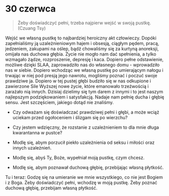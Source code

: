 
# 30 czerwca

> Żeby doświadczyć pełni, trzeba najpierw wejść w swoją pustkę. (Czuang Tsy)

Wejść we własną pustkę to najbardziej heroiczny akt człowieczy. Dopóki zapełnialiśmy ją uzależnieniowym hajem i obsesją, ciągłym pędem, pracą, jedzeniem, zakupami na oślep, bądź chowaliśmy się za kurtyną anoreksji, omijała nas duchowa głębia. Życie nie mogło nam dać spełnienia, a tylko wzmagało żądze, rozproszenie, depresję i kaca. Dopiero pełne odstawienie, możliwe dzięki SLAA, zaprowadziło nas do własnego domu - wprowadziło nas w siebie. Dopiero wchodząc we własną pustkę po umierającym nałogu i trwając w niej pod presją jego nawrotu, mogliśmy poznać i poczuć swoje prawdziwe ja. Dopiero w tej pustej głębi budziło się w nas odkupione i zawierzone Sile Wyższej nowe życie, które emanowało trzeźwością i zarażało nią innych. Dzisiaj dzielimy się tym darem z innymi i to jest naszym najlepszym podziękowaniem i satysfakcją. Nadaje nam pełnię ducha i głębię sensu. Jest szczęściem, jakiego dotąd nie znaliśmy.

- Czy odważam się doświadczać prawdziwej pełni i głębi, a może wciąż uciekam przed ogołoceniem i ślizgam się po wierzchu?
- Czy jestem wdzięczny, że rozstanie z uzależnieniem to dla mnie długa kwarantanna w pustce?

- Modlę się, abym porzucił piekło uzależnienia od seksu i miłości oraz innych uzależnień.
- Modlę się, abyś Ty, Boże, wypełniał moją pustkę, czym chcesz.
- Modlę się, abym poznawał duchową głębię, przebijając własną płytkość.

Tu i teraz: Godzę się na umieranie we mnie wszystkiego, co nie jest Bogiem i z Boga. Żeby doświadczyć pełni, wchodzę w moją pustkę. Żeby poznać duchową głębię, przebijam własną płytkość.
